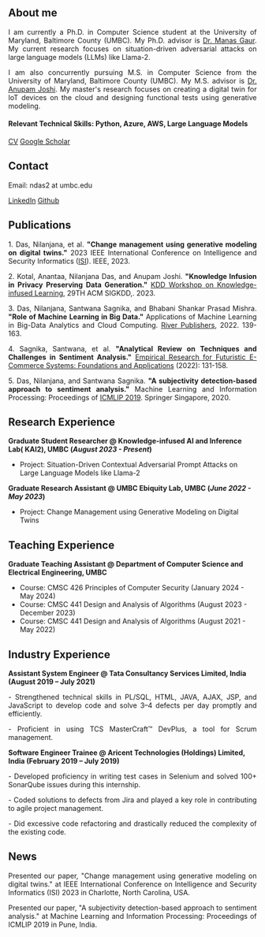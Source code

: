 ## About me

<p align="justify">I am currently a Ph.D. in Computer Science student at the University of Maryland, Baltimore County (UMBC). My Ph.D. advisor is <a href="https://manasgaur.github.io/">Dr. Manas Gaur</a>. My current research focuses on situation-driven adversarial attacks on large language models (LLMs) like Llama-2.</p>

<p align="justify">I am also concurrently pursuing M.S. in Computer Science from the University of Maryland, Baltimore County (UMBC). My M.S. advisor is <a href="https://cybersecurity.umbc.edu/anupam-joshi/">Dr. Anupam Joshi</a>. My master's research focuses on creating a digital twin for IoT devices on the cloud and designing functional tests using generative modeling.</p>

#### Relevant Technical Skills: Python, Azure, AWS, Large Language Models

[CV](/assets/img/Nilanjana-Das-CV.pdf)    [Google Scholar](https://scholar.google.com/citations?user=Mtt01lIAAAAJ&hl=en)

## Contact

Email: ndas2 at umbc.edu

[LinkedIn](https://www.linkedin.com/in/nilanjana-das-390740169/)    [Github](https://github.com/Nilanjana010)

## Publications
<p align="justify">1. Das, Nilanjana, et al. <strong>"Change management using generative modeling on digital twins."</strong> 2023 IEEE International Conference on Intelligence and Security Informatics (<a href="https://ieee-isi.org/2023/">ISI</a>). IEEE, 2023.</p>
<p align="justify">2. Kotal, Anantaa, Nilanjana Das, and Anupam Joshi. <strong>"Knowledge Infusion in Privacy Preserving Data Generation."</strong> <a href="https://aiisc.ai/kiml2023/index.html">KDD Workshop on Knowledge-infused Learning</a>, 29TH ACM SIGKDD,. 2023.</p>
<p align="justify">3. Das, Nilanjana, Santwana Sagnika, and Bhabani Shankar Prasad Mishra. <strong>"Role of Machine Learning in Big Data."</strong> Applications of Machine Learning in Big-Data Analytics and Cloud Computing. <a href="https://ieeexplore.ieee.org/document/9478284">River Publishers</a>, 2022. 139-163.</p>
<p align="justify">4. Sagnika, Santwana, et al. <strong>"Analytical Review on Techniques and Challenges in Sentiment Analysis."</strong> <a href="https://www.igi-global.com/chapter/analytical-review-on-techniques-and-challenges-in-sentiment-analysis/309672">Empirical Research for Futuristic E-Commerce Systems: Foundations and Applications</a> (2022): 131-158.</p>
<p align="justify">5. Das, Nilanjana, and Santwana Sagnika. <strong>"A subjectivity detection-based approach to sentiment analysis."</strong> Machine Learning and Information Processing: Proceedings of <a href="https://link.springer.com/chapter/10.1007/978-981-15-1884-3_14">ICMLIP 2019</a>. Springer Singapore, 2020.</p>

## Research Experience

**Graduate Student Researcher @ Knowledge-infused AI and Inference Lab( KAI2), UMBC (_August 2023 - Present_)**
- Project: Situation-Driven Contextual Adversarial Prompt Attacks on Large Language Models like Llama-2

**Graduate Research Assistant @ UMBC Ebiquity Lab, UMBC (_June 2022 - May 2023_)**
- Project: Change Management using Generative Modeling on Digital Twins

## Teaching Experience

**Graduate Teaching Assistant @ Department of Computer Science and Electrical Engineering, UMBC**
- Course: CMSC 426 Principles of Computer Security     (January 2024 - May 2024)
- Course: CMSC 441 Design and Analysis of Algorithms   (August 2023 - December 2023)
- Course: CMSC 441 Design and Analysis of Algorithms   (August 2021 - May 2022)

## Industry Experience
**Assistant System Engineer @ Tata Consultancy Services Limited, India (August 2019 – July 2021)**

<p align="justify">-  Strengthened technical skills in PL/SQL, HTML, JAVA, AJAX, JSP, and JavaScript to develop code and solve 3–4 defects per day promptly and efficiently.</p>
<p align="justify">-  Proficient in using TCS MasterCraft™ DevPlus, a tool for Scrum management.</p>

**Software Engineer Trainee @ Aricent Technologies (Holdings) Limited, India (February 2019 – July 2019)**

<p align="justify">-  Developed proficiency in writing test cases in Selenium and solved 100+ SonarQube issues during this internship.</p>
<p align="justify">-  Coded solutions to defects from Jira and played a key role in contributing to agile project management.</p>
<p align="justify">-  Did excessive code refactoring and drastically reduced the complexity of the existing code.</p>

## News

<p align="justify">Presented our paper, "Change management using generative modeling on digital twins." at IEEE International Conference on Intelligence and Security Informatics (ISI) 2023 in Charlotte, North Carolina, USA.</p>

<p align="justify">Presented our paper, "A subjectivity detection-based approach to sentiment analysis." at Machine Learning and Information Processing: Proceedings of ICMLIP 2019 in Pune, India.</p>

